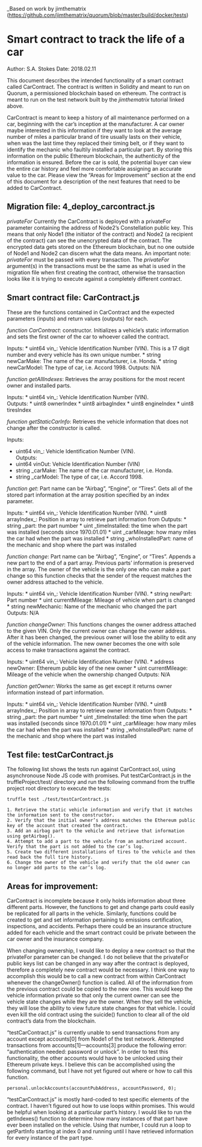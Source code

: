 _Based on work by jimthematrix (https://github.com/jimthematrix/quorum/blob/master/build/docker/tests)

# Smart contract to track the life of a car
Author:  S.A. Stokes
Date:  2018.02.11

This document describes the intended functionality of a smart contract called CarContract.  The contract is written in Solidity and meant to run on Quorum, a permissioned blockchain based on ethereum.  The contract is meant to run on the test network built by the *jimthematrix* tutorial linked above.

CarContract is meant to keep a history of all maintenance performed on a car, beginning with the car’s inception at the manufacturer.  A car owner maybe interested in this information if they want to look at the average number of miles a particular brand of tire usually lasts on their vehicle, when was the last time they replaced their timing belt, or if they want to identify the mechanic who faultily installed a particular part.  By storing this information on the public Ethereum blockchain, the authenticity of the information is ensured.  Before the car is sold, the potential buyer can view the entire car history and feel more comfortable assigning an accurate value to the car.  Please view the “Areas for Improvement” section at the end of this document for a description of the next features that need to be added to CarContract.

## Migration file:  4_deploy_carcontract.js

*privateFor*
Currently the CarContract is deployed with a privateFor parameter containing the address of Node2’s Constellation public key.  This means that only Node1 (the initiator of the contract) and Node2 (a recipient of the contract) can see the unencrypted data of the contract.  The encrypted data gets stored on the Ethereum blockchain, but no one outside of Node1 and Node2 can discern what the data means.  An important note: *privateFor* must be passed with every transaction.  The *privateFor* argument(s) in the transactions must be the same as what is used in the migration file when first creating the contract, otherwise the transaction looks like it is trying to execute against a completely different contract.

## Smart contract file:  CarContract.js

These are the functions contained in CarContract and the expected parameters (inputs) and return values (outputs) for each.

*function CarContract*:  constructor.  Initializes a vehicle’s static information and sets the first owner of the car to whoever called the contract.

Inputs:
    * uint64 vin_:  Vehicle Identification Number (VIN).  This is a 17 digit number and every vehicle has its own unique number.
    * string newCarMake:  The name of the car manufacturer, i.e. Honda.
    * string newCarModel:  The type of car, i.e. Accord 1998.
Outputs:  N/A

*function getAllIndexes*:  Retrieves the array positions for the most recent owner and installed parts.

Inputs:
    * uint64 vin_:  Vehicle Identification Number (VIN).  
Outputs:
    * uint8 ownerIndex
    * uint8 airbagIndex
    * uint8 engineIndex
    * uint8 tiresIndex

*function getStaticCarInfo*:  Retrieves the vehicle information that does not change after the constructor is called.

Inputs:
 * uint64 vin_:  Vehicle Identification Number (VIN).  
Outputs:
 * uint64 vinOut:  Vehicle Identification Number (VIN)
 * string _carMake:  The name of the car manufacturer, i.e. Honda.
 * string _carModel:  The type of car, i.e. Accord 1998.

*function get<partName>*:  Part name can be “Airbag”, “Engine”, or “Tires”.  Gets all of the stored part information at the array position specified by an index parameter.

Inputs:
    * uint64 vin_:  Vehicle Identification Number (VIN). 
    * uint8 arrayIndex_:  Position in array to retrieve part information from 
Outputs:
    * string _part:  the part number
    * uint _timeInstalled:  the time when the part was installed (seconds since 1970.01.01)
    * uint _carMileage:  how many miles the car had when the part was installed
    * string _whoInstalledPart:  name of the mechanic and shop where the part was installed

*function change<partName>*:  Part name can be “Airbag”, “Engine”, or “Tires”.  Appends a new part to the end of a part array.  Previous parts’ information is preserved in the array.  The owner of the vehicle is the only one who can make a part change so this function checks that the sender of the request matches the owner address attached to the vehicle.

Inputs:
    * uint64 vin_:  Vehicle Identification Number (VIN). 
    * string newPart:  Part number
    * uint currentMileage:  Mileage of vehicle when part is changed
    * string newMechanic:  Name of the mechanic who changed the part
Outputs:  N/A

*function changeOwner*:  This functions changes the owner address attached to the given VIN.  Only the current owner can change the owner address.  After it has been changed, the previous owner will lose the ability to edit any of the vehicle information.  The new owner becomes the one with sole access to make transactions against the contract.

Inputs:
    * uint64 vin_:  Vehicle Identification Number (VIN). 
    * address newOwner:  Ethereum public key of the new owner
    * uint currentMileage:  Mileage of the vehicle when the ownership changed
Outputs:  N/A

*function getOwner*:  Works the same as get<Part> except it returns owner information instead of part information.

Inputs:
    * uint64 vin_:  Vehicle Identification Number (VIN). 
    * uint8 arrayIndex_:  Position in array to retrieve owner information from 
Outputs:
    * string _part:  the part number
    * uint _timeInstalled:  the time when the part was installed (seconds since 1970.01.01)
    * uint _carMileage:  how many miles the car had when the part was installed
    * string _whoInstalledPart:  name of the mechanic and shop where the part was installed

## Test file:  testCarContract.js

The following list shows the tests run against CarContract.sol, using asynchronouse Node JS code with promises.  Put testCarContract.js in the truffleProject/test/ directory and run the following command from the truffle project root directory to execute the tests:
```
truffle test ./test/testCarContract.js
```

    1. Retrieve the static vehicle information and verify that it matches the information sent to the constructor.
    2. Verify that the initial owner’s address matches the Ethereum public key of the account that created the contract.
    3. Add an airbag part to the vehicle and retrieve that information using getAirbag().
    4. Attempt to add a part to the vehicle from an authorized account.  Verify that the part is not added to the car’s log.
    5. Create two different installations of tires to the vehicle and then read back the full tire history.
    6. Change the owner of the vehicle and verify that the old owner can no longer add parts to the car’s log.

## Areas for improvement:

CarContract is incomplete because it only holds information about three different parts.  However, the functions to get and change parts could easily be replicated for all parts in the vehicle.  Similarly, functions could be created to get and set information pertaining to emissions certification, inspections, and accidents.  Perhaps there could be an insurance structure added for each vehicle and the smart contract could be private between the car owner and the insurance company.

When changing ownership, I would like to deploy a new contract so that the privateFor parameter can be changed.  I do not believe that the privateFor public keys list can be changed in any way after the contract is deployed, therefore a completely new contract would be necessary.  I think one way to accomplish this would be to call a new contract from within CarContract whenever the changeOwner() function is called.  All of the information from the previous contract could be copied to the new one.  This would keep the vehicle information private so that only the current owner can see the vehicle state changes while they are the owner.  When they sell the vehicle, they will lose the ability to view future state changes for that vehicle.  I could even kill the old contract using the suicide() function to clear all of the old contract’s data from the blockchain.

“testCarContract.js” is currently unable to send transactions from any account except accounts[0] from Node1 of the test network.  Attempted transactions from accounts[1]—accounts[3] produce the following error:  “authentication needed: password or unlock”.  In order to test this functionality, the other accounts would have to be unlocked using their Ethereum private keys.  I believe this can be accomplished using the following command, but I have not yet figured out where or how to call this function.
```
personal.unlockAccounts(accountPubAddress, accountPassword, 0);
```

“testCarContract.js” is mostly hard-coded to test specific elements of the contract.  I haven’t figured out how to use loops within promises.  This would be helpful when looking at a particular part’s history.  I would like to run the getIndexes() function to determine how many instances of that part have ever been installed on the vehicle.  Using that number, I could run a loop to getPartInfo starting at index 0 and running until I have retrieved information for every instance of the part type.
